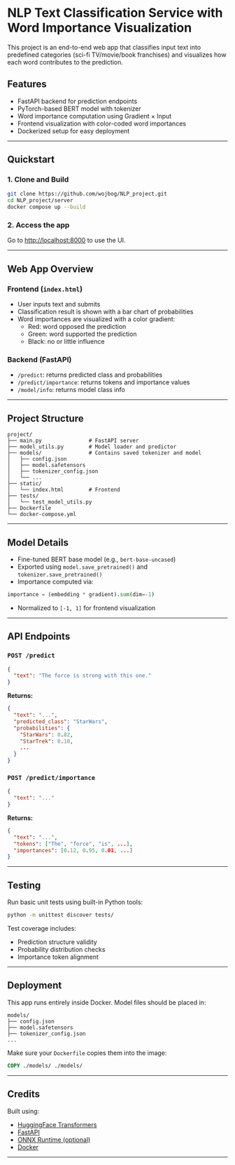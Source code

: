 # NLP Text Classification Service with Word Importance Visualization

This project is an end-to-end web app that classifies input text into predefined categories (sci-fi TV/movie/book franchises) and visualizes how each word contributes to the prediction.

## Features

- FastAPI backend for prediction endpoints
- PyTorch-based BERT model with tokenizer
- Word importance computation using Gradient × Input
- Frontend visualization with color-coded word importances
- Dockerized setup for easy deployment

---

## Quickstart

### 1. Clone and Build

```bash
git clone https://github.com/wojbog/NLP_project.git
cd NLP_project/server
docker compose up --build
```

### 2. Access the app

Go to [http://localhost:8000](http://localhost:8000) to use the UI.

---

## Web App Overview

### Frontend (`index.html`)

- User inputs text and submits
- Classification result is shown with a bar chart of probabilities
- Word importances are visualized with a color gradient:
  - Red: word opposed the prediction
  - Green: word supported the prediction
  - Black: no or little influence

### Backend (FastAPI)

- `/predict`: returns predicted class and probabilities
- `/predict/importance`: returns tokens and importance values
- `/model/info`: returns model class info

---

## Project Structure

```
project/
├── main.py               # FastAPI server
├── model_utils.py        # Model loader and predictor
├── models/               # Contains saved tokenizer and model
│   ├── config.json
│   ├── model.safetensors
│   ├── tokenizer_config.json
│   └── ...
├── static/
│   └── index.html        # Frontend
├── tests/
│   └── test_model_utils.py
├── Dockerfile
└── docker-compose.yml
```

---

## Model Details

- Fine-tuned BERT base model (e.g., `bert-base-uncased`)
- Exported using `model.save_pretrained()` and `tokenizer.save_pretrained()`
- Importance computed via:

```python
importance = (embedding * gradient).sum(dim=-1)
```

- Normalized to `[-1, 1]` for frontend visualization

---

## API Endpoints

### `POST /predict`

```json
{
  "text": "The force is strong with this one."
}
```

**Returns:**

```json
{
  "text": "...",
  "predicted_class": "StarWars",
  "probabilities": {
    "StarWars": 0.82,
    "StarTrek": 0.10,
    ...
  }
}
```

### `POST /predict/importance`

```json
{
  "text": "..."
}
```

**Returns:**

```json
{
  "text": "...",
  "tokens": ["The", "force", "is", ...],
  "importances": [0.12, 0.95, 0.01, ...]
}
```

---

## Testing

Run basic unit tests using built-in Python tools:

```bash
python -m unittest discover tests/
```

Test coverage includes:

- Prediction structure validity
- Probability distribution checks
- Importance token alignment

---

## Deployment

This app runs entirely inside Docker. Model files should be placed in:

```
models/
├── config.json
├── model.safetensors
├── tokenizer_config.json
...
```

Make sure your `Dockerfile` copies them into the image:

```dockerfile
COPY ./models/ ./models/
```

---

## Credits

Built using:

- [HuggingFace Transformers](https://huggingface.co/transformers)
- [FastAPI](https://fastapi.tiangolo.com/)
- [ONNX Runtime (optional)](https://onnxruntime.ai/)
- [Docker](https://www.docker.com/)

---

